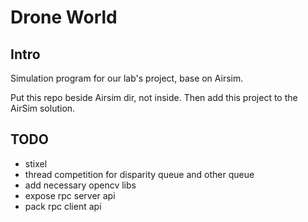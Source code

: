 # Drone World

## Intro

Simulation program for our lab's project, base on Airsim.

Put this repo beside Airsim dir, not inside. Then add this project to the AirSim solution.

## TODO

- stixel
- thread competition for disparity queue and other queue
- add necessary opencv libs
- expose rpc server api
- pack rpc client api